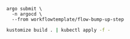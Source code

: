

```
argo submit \
  -n argocd \
  --from workflowtemplate/flow-bump-up-step
```

```sh
kustomize build . | kubectl apply -f -
```
